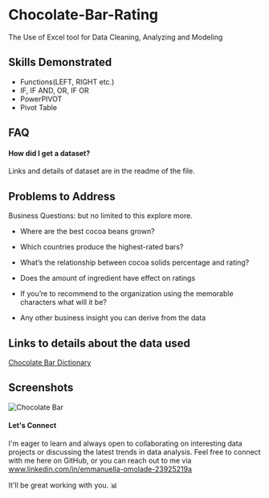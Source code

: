 # Chocolate-Bar-Rating
The Use of Excel tool for Data Cleaning, Analyzing and Modeling 

## Skills Demonstrated
* Functions(LEFT, RIGHT etc.)
* IF, IF AND, OR, IF OR
* PowerPIVOT
* Pivot Table

## FAQ
#### How did I get a dataset?
Links and details of dataset are in the readme of the file.

## Problems to Address
Business Questions:  but no limited to this explore more.

* Where are the best cocoa beans grown?

* Which countries produce the highest-rated bars?

* What’s the relationship between cocoa solids percentage and rating?
  
* Does the amount of ingredient have effect on ratings

* If you’re to recommend to the organization using the memorable characters what will it be?

* Any other business insight you can derive from the data

## Links to details about the data used
[Chocolate Bar Dictionary](https://github.com/Ikeoluwapo/Chocolate-Bar-Rating/blob/e93370efd746fda89b9fb352948c16b94c4a00fa/Chocolate%20Data%20Dictionary.docx)

## Screenshots
![Chocolate Bar](https://github.com/Ikeoluwapo/Excel-Journey-/blob/main/CHOCOLATE%20BAR.png?raw=true)

#### Let's Connect

I'm eager to learn and always open to collaborating on interesting data projects or discussing the latest trends in data analysis. Feel free to connect with me here on GitHub, or you can reach out to me via www.linkedin.com/in/emmanuella-omolade-23925219a

It'll be great working with you. 📊

